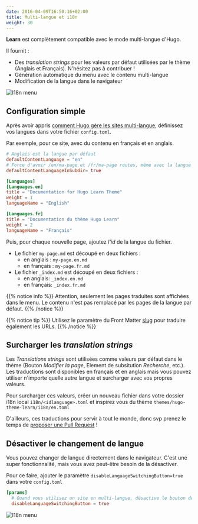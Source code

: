 ```yaml
---
date: 2016-04-09T16:50:16+02:00
title: Multi-langue et i18n
weight: 30
---
```


**Learn** est complètement compatible avec le mode multi-langue d'Hugo.

Il fournit :

- Des *translation strings* pour les valeurs par défaut utilisées par le thème (Anglais et Français). N'hésitez pas à contribuer !
- Génération automatique du menu avec le contenu multi-langue
- Modification de la langue dans le navigateur

![I18n menu](/en/cont/i18n/images/i18n-menu.gif)

## Configuration simple

Après avoir appris [comment Hugo gère les sites multi-langue](https://gohugo.io/content-management/multilingual), définissez vos langues dans votre fichier `config.toml`.

Par exemple, pour ce site, avec du contenu en français et en anglais.

```toml
# Anglais est la langue par défaut
defaultContentLanguage = "en"
# Force d'avoir /en/ma-page et /fr/ma-page routes, même avec la langue par défaut.
defaultContentLanguageInSubdir= true

[Languages]
[Languages.en]
title = "Documentation for Hugo Learn Theme"
weight = 1
languageName = "English"

[Languages.fr]
title = "Documentation du thème Hugo Learn"
weight = 2
languageName = "Français"
```

Puis, pour chaque nouvelle page, ajoutez *l'id* de la langue du fichier.

- Le fichier `my-page.md` est découpé en deux fichiers :
    - en anglais : `my-page.en.md`
    - en français : `my-page.fr.md`
- Le fichier `_index.md` est découpé en deux fichiers :
    - en anglais: `_index.en.md`
    - en français: `_index.fr.md`

{{% notice info %}}
Attention, seulement les pages traduites sont affichées dans le menu. Le contenu n'est pas remplacé par les pages de la langue par défaut.
{{% /notice %}}

{{% notice tip %}}
Utilisez le paramètre du Front Matter [slug](https://gohugo.io/content-management/multilingual/#translate-your-content) pour traduire également les URLs.
{{% /notice %}}

## Surcharger les *translation strings*

Les *Translations strings* sont utilisées comme valeurs par défaut dans le thème (Bouton *Modifier la page*, Element de subsitution *Recherche*, etc.). Les traductions sont disponibles en français et en anglais mais vous pouvez utiliser n'importe quelle autre langue et surcharger avec vos propres valeurs.

Pour surcharger ces valeurs, créer un nouveau fichier dans votre dossier i18n local `i18n/<idlanguage>.toml` et inspirez vous du thème `themes/hugo-theme-learn/i18n/en.toml` 

D'ailleurs, ces traductions pour servir à tout le monde, donc svp prenez le temps de [proposer une Pull Request](https://github.com/matcornic/hugo-theme-learn/pulls) ! 

## Désactiver le changement de langue

Vous pouvez changer de langue directement dans le navigateur. C'est une super fonctionnalité, mais vous avez peut-être besoin de la désactiver. 

Pour ce faire, ajouter le paramètre `disableLanguageSwitchingButton=true` dans votre `config.toml`

```toml
[params]
  # Quand vous utilisez un site en multi-langue, désactive le bouton de changment de langue.
  disableLanguageSwitchingButton = true
```

![I18n menu](/en/cont/i18n/images/i18n-menu.gif)
